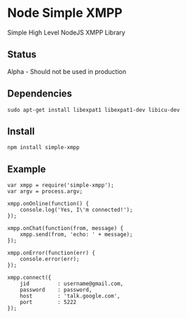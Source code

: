 Node Simple XMPP
================
Simple High Level NodeJS XMPP Library

Status
------
Alpha - Should not be used in production

Dependencies
------------
	sudo apt-get install libexpat1 libexpat1-dev libicu-dev

Install
-------
	npm install simple-xmpp

Example
-------
	var xmpp = require('simple-xmpp');
	var argv = process.argv;

	xmpp.onOnline(function() {
		console.log('Yes, I\'m connected!');
	});

	xmpp.onChat(function(from, message) {
		xmpp.send(from, 'echo: ' + message);
	});

	xmpp.onError(function(err) {
		console.error(err);
	});

	xmpp.connect({
	    jid         : username@gmail.com,
	    password    : password,
	    host        : 'talk.google.com',
	    port        : 5222
	});


